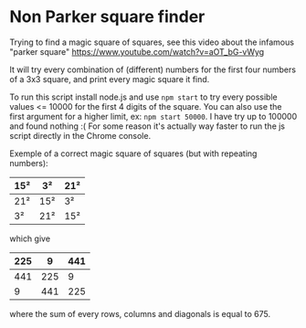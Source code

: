 # Non Parker square finder

Trying to find a magic square of squares, see this video about the infamous "parker square" https://www.youtube.com/watch?v=aOT_bG-vWyg

It will try every combination of (different) numbers for the first four numbers of a 3x3 square, and print every magic square it find.

To run this script install node.js and use `npm start` to try every possible values <= 10000 for the first 4 digits of the square.
You can also use the first argument for a higher limit, ex: `npm start 50000`. I have try up to 100000 and found nothing :(
For some reason it's actually way faster to run the js script directly in the Chrome console.

Exemple of a correct magic square of squares (but with repeating numbers):

 15² |   3² |  21²
-----|------|-----
 21² |  15² |   3²
  3² |  21² |  15²
 
 which give
  
 225 |    9 |  441
-----|------|-----
 441 |  225 |    9
   9 |  441 |  225

where the sum of every rows, columns and diagonals is equal to 675.
